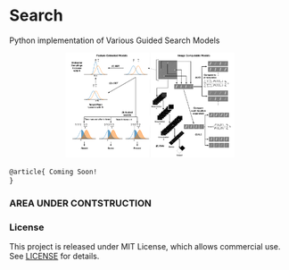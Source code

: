 # Search
Python implementation of Various Guided Search Models
<p align="center">
  <img src="Models.png" width="60%" title="Search Models Visualized">
</p>

```
@article{ Coming Soon!
}
```

### AREA UNDER CONTSTRUCTION


### License

This project is released under MIT License, which allows commercial use. See [LICENSE](LICENSE) for details.
